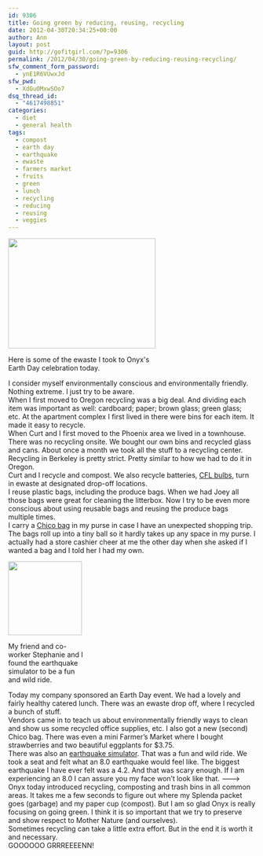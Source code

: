 ```yaml
---
id: 9306
title: Going green by reducing, reusing, recycling
date: 2012-04-30T20:34:25+00:00
author: Ann
layout: post
guid: http://gofitgirl.com/?p=9306
permalink: /2012/04/30/going-green-by-reducing-reusing-recycling/
sfw_comment_form_password:
  - ynE1R6VUwxJd
sfw_pwd:
  - XdGuOMxwSOo7
dsq_thread_id:
  - "4617498851"
categories:
  - diet
  - general health
tags:
  - compost
  - earth day
  - earthquake
  - ewaste
  - farmers market
  - fruits
  - green
  - lunch
  - recycling
  - reducing
  - reusing
  - veggies
---
```

<div id="attachment_9307" style="width: 310px" class="wp-caption alignleft">
  <a href="http://gofitgirl.com/?attachment_id=9307" rel="attachment wp-att-9307"><img class="size-medium wp-image-9307" title="ewaste" src="http://gofitgirl.com/wp-content/uploads/2012/04/ewaste-300x224.jpg" alt="" width="300" height="224" /></a>
  
  <p class="wp-caption-text">
    Here is some of the ewaste I took to Onyx's Earth Day celebration today.
  </p>
</div>

  
I consider myself environmentally conscious and environmentally friendly. Nothing extreme. I just try to be aware.  
When I first moved to Oregon recycling was a big deal. And dividing each item was important as well: cardboard; paper; brown glass; green glass; etc. At the apartment complex I first lived in there were bins for each item. It made it easy to recycle.  
When Curt and I first moved to the Phoenix area we lived in a townhouse. There was no recycling onsite. We bought our own bins and recycled glass and cans. About once a month we took all the stuff to a recycling center.  
Recycling in Berkeley is pretty strict. Pretty similar to how we had to do it in Oregon.  
Curt and I recycle and compost. We also recycle batteries, [CFL bulbs](http://www.thinkgreenfromhome.com/SafeConvenient.cfm), turn in ewaste at designated drop-off locations.  
I reuse plastic bags, including the produce bags. When we had Joey all those bags were great for cleaning the litterbox. Now I try to be even more conscious about using reusable bags and reusing the produce bags multiple times.  
I carry a [Chico bag](http://www.buygreen.com/chicobags.aspx) in my purse in case I have an unexpected shopping trip. The bags roll up into a tiny ball so it hardly takes up any space in my purse. I actually had a store cashier cheer at me the other day when she asked if I wanted a bag and I told her I had my own.  


<div id="attachment_9308" style="width: 160px" class="wp-caption alignright">
  <a href="http://gofitgirl.com/?attachment_id=9308" rel="attachment wp-att-9308"><img class="size-thumbnail wp-image-9308" title="earthquake simulator" src="http://gofitgirl.com/wp-content/uploads/2012/04/earthquake-simulator-150x150.jpg" alt="" width="150" height="150" /></a>
  
  <p class="wp-caption-text">
    My friend and co-worker Stephanie and I found the earthquake simulator to be a fun and wild ride.
  </p>
</div>

  
Today my company sponsored an Earth Day event. We had a lovely and fairly healthy catered lunch. There was an ewaste drop off, where I recycled a bunch of stuff.  
Vendors came in to teach us about environmentally friendly ways to clean and show us some recycled office supplies, etc. I also got a new (second) Chico bag. There was even a mini Farmer&#8217;s Market where I bought strawberries and two beautiful eggplants for $3.75.  
There was also an [earthquake simulator](http://www.quakecottage.com/). That was a fun and wild ride. We took a seat and felt what an 8.0 earthquake would feel like. The biggest earthquake I have ever felt was a 4.2. And that was scary enough. If I am experiencing an 8.0 I can assure you my face won&#8217;t look like that. &#8212;&#8212;->  
Onyx today introduced recycling, composting and trash bins in all common areas. It takes me a few seconds to figure out where my Splenda packet goes (garbage) and my paper cup (compost). But I am so glad Onyx is really focusing on going green. I think it is so important that we try to preserve and show respect to Mother Nature (and ourselves).  
Sometimes recycling can take a little extra effort. But in the end it is worth it and necessary.  
GOOOOOO GRRREEEENN!